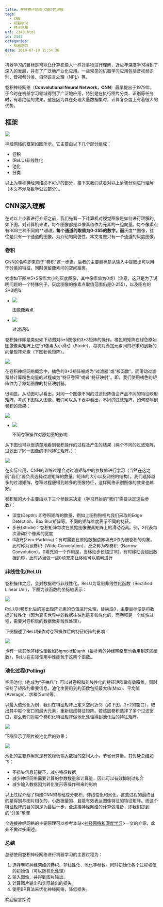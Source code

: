 ```yaml
---
title: 卷积神经网络(CNN)的理解
tags:
  - CNN
  - 机器学习
  - 神经网络
url: 2343.html
id: 2343
categories:
  - 机器学习
date: 2019-07-10 15:54:26
---
```


机器学习的目标是可以让计算机像人一样对事物进行理解，近些年深度学习得到了深入的发展，并有了广泛地产业化应用。一些常见的机器学习应用包括音视频识别、音视频分类、自然语言处理（NPL）等。

卷积神经网络（**Convolutional Neural Network，CNN**）最早提出于1979年，于今时在机器学习领域得到了广泛地应用，特别是在执行图片分类、识别等任务时，有着绝佳的效果。这是因为其在处理大量数据集时，计算复杂度上有着很大的优势。

框架
--

![](https://l2h.site/wp-content/uploads/2019/07/1.jpg)

神经网络的框架如图所示，它主要由以下几个部分组成：

*   卷积
*   (ReLU)非线性化
*   池化
*   分类

以上为卷积神经网络必不可少的部分，接下来我们试着对以上步骤分别进行理解（本文不涉及数学公式部分）。

CNN深入理解
-------

在对以上步骤进行介绍之前，我们先看一下计算机对视觉图像是如何进行理解的。如下图，对计算机来讲，每个图像都是以像素值作为元素的一组向量。每个像素点有RGB三种不同的**_通道_**，每个通道的取值为0-255的数字。而**灰度**图像，往往是只有一个通道的图像。为介绍的简便性，本文考虑只有一个通道的灰度图像。

### 卷积

CNN的名称即来自于“卷积”这一步骤。后者的主要目标是从输入中提取出可以用于分类的特征，同时保留像素间的空间距离。

考虑如下图左5\*5像素大小的灰度图像，其中像素值为0或1（注意，这只是为了说明问题的一个特殊例子。灰度图像的像素点取值范围仍是0-255），以及图右的3\*3矩阵

*   ![](https://l2h.site/wp-content/uploads/2019/07/2-2.png)
    
    图像像素点
    
*   ![](https://l2h.site/wp-content/uploads/2019/07/3.png)
    
    过滤矩阵
    

卷积操作即是类似如下动图对5\*5图像和3\*3矩阵的操作。橘色的矩阵在绿色原始图像像素矩阵上进行1像素大小滑动（Stride），每次对叠加元素间的积求和到新的向量矩阵元素（下图粉色矩阵）。

![](https://l2h.site/wp-content/uploads/2019/07/4.gif)

在卷积神经网络概念中，橘色的3*3矩阵被成为“过滤器”或“核函数”，而滑动过滤器并计算粉色向量的过程成为“特征卷积”或者“特征映射”。即，我们使用橘色的矩阵作为了原始图像的特征映射器。

很明显，从动图可以看出，对同一个图像不同的过滤矩阵值会产品不同的特征映射矩阵。考虑下图输入图像，我们可以从下表中看出，不同的过滤矩阵，如何影响到卷积的效果：

![](https://l2h.site/wp-content/uploads/2019/07/5.png)

  

*   ![](https://l2h.site/wp-content/uploads/2019/07/屏幕快照-2019-07-10-下午2.21.42.png)
    
    不同卷积操作对原始图的影响
    

从下图也可以很清楚地看到卷积操作的过程及产生的结果（两个不同的过滤矩阵，过滤出了同一图像的不同特征矩阵。）：

![](https://wx2.sinaimg.cn/mw690/62d92af0ly1g4uq9zl5isg20dc07k7wm.gif)

在实际应用，CNN的训练过程会对过滤矩阵中的参数值进行学习（当然在这之前“我们”要负责选择过滤矩阵的数量、矩阵的大小以及网络的结构）。我们选择越多的过滤矩阵，卷积过程便得到越多的图像特征，这样网络识别图像的效果也越好。

卷积层的大小主要由以下三个参数来决定（学习开始前“我们”需要决定这些参数）：

*   深度(Depth): 即卷积矩阵的数量，例如上图狗狗相片我们采取的Edge Detection、Box Blur矩阵等。不同的矩阵维度表示不同的特征。
*   步长(Stride)：卷积矩阵每次在原始图像像素矩阵上的滑动距离。例，2代表每次滑动2个像素的宽度
*   0填充(Zero-Padding)：有时需要在原始数据边界填充0作为被卷积的对象。此时称为宽卷积（Wide Convolution），反之称为窄卷积（Narrow Convolution）。0填充的一个作用是，当移动步长超过1时，有时移动会超出数据边界，此时适当做一些0填充来让移动可以顺利进行

### 非线性化(ReLU)

卷积操作之后，会对数据进行非线性化。ReLU为常用非线性化函数（Rectified Linear Uni），下图为该函数的坐标轴表示：

![](https://l2h.site/wp-content/uploads/2019/07/screen-shot-2016-08-10-at-2-23-48-am.png)

ReLU对卷积化后的输出矩阵元素的负值进行处理，替换成0，主要目标便是将数据非线性化（因为真实世界中的数据往往也是非线性化的，而卷积是一个线性过程，需要对卷积后的数据做非线性处理）。

下图描述了ReLU操作对卷积操作后的特征矩阵的影响：

![](https://l2h.site/wp-content/uploads/2019/07/screen-shot-2016-08-07-at-6-18-19-pm.png)

也有一些其他非线性函数如Sigmoid和tanh（最朴素的神经网络里也会用到这些函数），ReLU在实际使用中性能优于这两个函数。

### 池化过程(Polling)

空间池化（也成为“子抽样”）可以对卷积和非线性化的特征矩阵做有效降维，同时保持了矩阵的重要信息。池化主要用到的函数包括最大值(Max)、平均值(Average)、求和(Sum)等。

以最大值池化为例，我们在特征矩阵上定义空间近邻（如下图，2*2的窗口），取出其中每个窗口的最大元素，重新组成特征矩阵。若该层卷积选择了多个过滤窗口，那么我们对每个卷积化特征矩阵做池化处理得到池化后的特征矩阵。

![](https://l2h.site/wp-content/uploads/2019/07/screen-shot-2016-08-10-at-3-38-39-am.png)

下图显示了图片被池化后的效果：

![](https://l2h.site/wp-content/uploads/2019/07/screen-shot-2016-08-07-at-6-11-53-pm.png)

池化的主要作用就是有效降低输入数据的空间大小，节省计算量。其优势总结如下：

*   不损失信息前提下，减小特征数据
*   减少神经网络需要计算的参数数量和计算量，因此可以有效抑制过拟合
*   减少输入数据因为转化变形等操作带来的影响

以上过程介绍了构建CNN的基础成分卷积、非线性化和池化。这些过程的最终目的是得到与图片相关的、小数据量的、且能有效表达图像特征的特征矩阵。而这个特征矩阵的目的则是为最后一步，全连接神经网络的计算做准备，即我们提到的“分类”步骤

全连接神经网络的主要原理可以参考本站<[神经网络和深度学习](https://l2h.site/2019/02/02/machine-learning-neural-network-1/)>一文的介绍，此处不做过多阐述。  

### 总结

总结使用卷积神经网络进行机器学习的主要过程为：

1.  选择卷积神经网络的卷积、非线性化、池化等参数。同时初始化各个过程权值的初始值（可以随机化处理）
2.  输入图像，并得到图片输出。
3.  计算图片输出和实际输出的损失。
4.  使用BP算法来优化神经网络，降低损失。

欢迎留言探讨